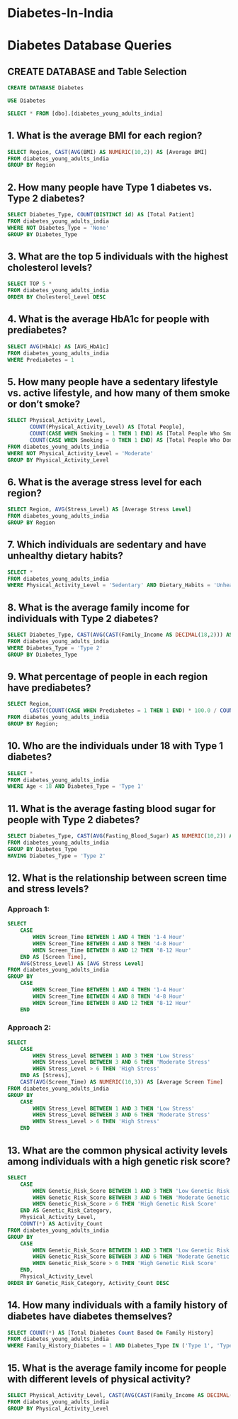 # Diabetes-In-India



# Diabetes Database Queries

## CREATE DATABASE and Table Selection
```sql
CREATE DATABASE Diabetes

USE Diabetes

SELECT * FROM [dbo].[diabetes_young_adults_india]
```

## 1. What is the average BMI for each region?
```sql
SELECT Region, CAST(AVG(BMI) AS NUMERIC(10,2)) AS [Average BMI]
FROM diabetes_young_adults_india
GROUP BY Region
```

## 2. How many people have Type 1 diabetes vs. Type 2 diabetes?
```sql
SELECT Diabetes_Type, COUNT(DISTINCT id) AS [Total Patient]
FROM diabetes_young_adults_india
WHERE NOT Diabetes_Type = 'None'
GROUP BY Diabetes_Type
```

## 3. What are the top 5 individuals with the highest cholesterol levels?
```sql
SELECT TOP 5 *
FROM diabetes_young_adults_india
ORDER BY Cholesterol_Level DESC
```

## 4. What is the average HbA1c for people with prediabetes?
```sql
SELECT AVG(HbA1c) AS [AVG_HbA1c]
FROM diabetes_young_adults_india
WHERE Prediabetes = 1
```

## 5. How many people have a sedentary lifestyle vs. active lifestyle, and how many of them smoke or don’t smoke?
```sql
SELECT Physical_Activity_Level,
       COUNT(Physical_Activity_Level) AS [Total People],
       COUNT(CASE WHEN Smoking = 1 THEN 1 END) AS [Total People Who Smoke],
       COUNT(CASE WHEN Smoking = 0 THEN 1 END) AS [Total People Who Don’t Smoke]
FROM diabetes_young_adults_india
WHERE NOT Physical_Activity_Level = 'Moderate'
GROUP BY Physical_Activity_Level
```

## 6. What is the average stress level for each region?
```sql
SELECT Region, AVG(Stress_Level) AS [Average Stress Level]
FROM diabetes_young_adults_india
GROUP BY Region
```

## 7. Which individuals are sedentary and have unhealthy dietary habits?
```sql
SELECT *
FROM diabetes_young_adults_india
WHERE Physical_Activity_Level = 'Sedentary' AND Dietary_Habits = 'Unhealthy'
```

## 8. What is the average family income for individuals with Type 2 diabetes?
```sql
SELECT Diabetes_Type, CAST(AVG(CAST(Family_Income AS DECIMAL(18,2))) AS NUMERIC(18,2)) AS [Average Family Income]
FROM diabetes_young_adults_india
WHERE Diabetes_Type = 'Type 2'
GROUP BY Diabetes_Type
```

## 9. What percentage of people in each region have prediabetes?
```sql
SELECT Region,
       CAST((COUNT(CASE WHEN Prediabetes = 1 THEN 1 END) * 100.0 / COUNT(*)) AS NUMERIC(10, 2)) AS [% of Prediabetes / Region]
FROM diabetes_young_adults_india
GROUP BY Region;
```

## 10. Who are the individuals under 18 with Type 1 diabetes?
```sql
SELECT *
FROM diabetes_young_adults_india
WHERE Age < 18 AND Diabetes_Type = 'Type 1'
```

## 11. What is the average fasting blood sugar for people with Type 2 diabetes?
```sql
SELECT Diabetes_Type, CAST(AVG(Fasting_Blood_Sugar) AS NUMERIC(10,2)) AS [AVG Fasting Blood Sugar]
FROM diabetes_young_adults_india
GROUP BY Diabetes_Type
HAVING Diabetes_Type = 'Type 2'
```

## 12. What is the relationship between screen time and stress levels?
### Approach 1:
```sql
SELECT 
    CASE
        WHEN Screen_Time BETWEEN 1 AND 4 THEN '1-4 Hour'
        WHEN Screen_Time BETWEEN 4 AND 8 THEN '4-8 Hour'
        WHEN Screen_Time BETWEEN 8 AND 12 THEN '8-12 Hour'
    END AS [Screen Time],
    AVG(Stress_Level) AS [AVG Stress Level]
FROM diabetes_young_adults_india
GROUP BY 
    CASE
        WHEN Screen_Time BETWEEN 1 AND 4 THEN '1-4 Hour'
        WHEN Screen_Time BETWEEN 4 AND 8 THEN '4-8 Hour'
        WHEN Screen_Time BETWEEN 8 AND 12 THEN '8-12 Hour'
    END
```

### Approach 2:
```sql
SELECT 
    CASE
        WHEN Stress_Level BETWEEN 1 AND 3 THEN 'Low Stress'
        WHEN Stress_Level BETWEEN 3 AND 6 THEN 'Moderate Stress'
        WHEN Stress_Level > 6 THEN 'High Stress'
    END AS [Stress],
    CAST(AVG(Screen_Time) AS NUMERIC(10,3)) AS [Average Screen Time]
FROM diabetes_young_adults_india
GROUP BY 
    CASE
        WHEN Stress_Level BETWEEN 1 AND 3 THEN 'Low Stress'
        WHEN Stress_Level BETWEEN 3 AND 6 THEN 'Moderate Stress'
        WHEN Stress_Level > 6 THEN 'High Stress'
    END
```

## 13. What are the common physical activity levels among individuals with a high genetic risk score?
```sql
SELECT 
    CASE 
        WHEN Genetic_Risk_Score BETWEEN 1 AND 3 THEN 'Low Genetic Risk Score'
        WHEN Genetic_Risk_Score BETWEEN 3 AND 6 THEN 'Moderate Genetic Risk Score'
        WHEN Genetic_Risk_Score > 6 THEN 'High Genetic Risk Score'
    END AS Genetic_Risk_Category,
    Physical_Activity_Level,
    COUNT(*) AS Activity_Count
FROM diabetes_young_adults_india
GROUP BY
    CASE 
        WHEN Genetic_Risk_Score BETWEEN 1 AND 3 THEN 'Low Genetic Risk Score'
        WHEN Genetic_Risk_Score BETWEEN 3 AND 6 THEN 'Moderate Genetic Risk Score'
        WHEN Genetic_Risk_Score > 6 THEN 'High Genetic Risk Score'
    END,
    Physical_Activity_Level
ORDER BY Genetic_Risk_Category, Activity_Count DESC
```

## 14. How many individuals with a family history of diabetes have diabetes themselves?
```sql
SELECT COUNT(*) AS [Total Diabetes Count Based On Family History]
FROM diabetes_young_adults_india
WHERE Family_History_Diabetes = 1 AND Diabetes_Type IN ('Type 1', 'Type 2')
```

## 15. What is the average family income for people with different levels of physical activity?
```sql
SELECT Physical_Activity_Level, CAST(AVG(CAST(Family_Income AS DECIMAL(10,2))) AS NUMERIC(10,2)) AS [Avg Family Income]
FROM diabetes_young_adults_india
GROUP BY Physical_Activity_Level
```
